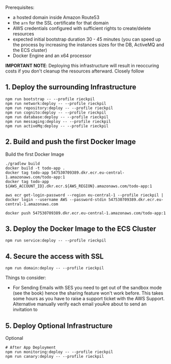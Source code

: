 
Prerequisites:

- a hosted domain inside Amazon Route53
- the `arn` for the SSL certificate for that domain
- AWS credentials configured with sufficient rights to create/delete resources
- expected initial bootstrap duration 30 - 45 minutes (you can speed up the process by increasing the instances sizes for the DB, ActiveMQ and the ECS cluster)
- Docker Engine and an x64 processor

**IMPORTANT NOTE**: Deploying this infrastructure will result in reoccuring costs if you don't cleanup the resources afterward. Closely follow

## 1. Deploy the surrounding Infrastructure

```
npm run bootstrap -- --profile rieckpil
npm run network:deploy -- --profile rieckpil
npm run repository:deploy -- --profile rieckpil
npm run cognito:deploy -- --profile rieckpil
npm run database:deploy -- --profile rieckpil
npm run messaging:deploy -- --profile rieckpil
npm run activeMq:deploy -- --profile rieckpil

```

## 2. Build and push the first Docker Image

Build the first Docker Image

```
./gradlew build
docker build -t todo-app .
docker tag todo-app 547530709389.dkr.ecr.eu-central-1.amazonaws.com/todo-app:1
docker tag todo-app ${AWS_ACCOUNT_ID}.dkr.ecr.${AWS_REGION}.amazonaws.com/todo-app:1

aws ecr get-login-password --region eu-central-1 --profile rieckpil | docker login --username AWS --password-stdin 547530709389.dkr.ecr.eu-central-1.amazonaws.com

docker push 547530709389.dkr.ecr.eu-central-1.amazonaws.com/todo-app:1
```

## 3. Deploy the Docker Image to the ECS Cluster

```shell
npm run service:deploy -- --profile rieckpil
```

## 4. Secure the access with SSL

```
npm run domain:deploy -- --profile rieckpil
```

Things to consider:
- For Sending Emails with SES you need to get out of the sandbox mode (see the book) hence the sharing feature won't work before. This takes some hours as you have to raise a support ticket with the AWS Support. Alternative manually verify each email youÄre about to send an invitation to

## 5. Deploy Optional Infrastructure
Optional

```
# After App Deployment
npm run monitoring:deploy -- --profile rieckpil
npm run canary:deploy -- --profile rieckpil
```
